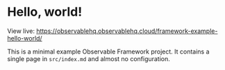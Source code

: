 # Hello, world!

View live: https://observablehq.observablehq.cloud/framework-example-hello-world/

This is a minimal example Observable Framework project. It contains a single page in `src/index.md` and almost no configuration.
